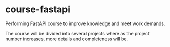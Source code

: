 # course-fastapi
Performing FastAPI course to improve knowledge and meet work demands.

The course will be divided into several projects where as the project number increases, more details and completeness will be.
